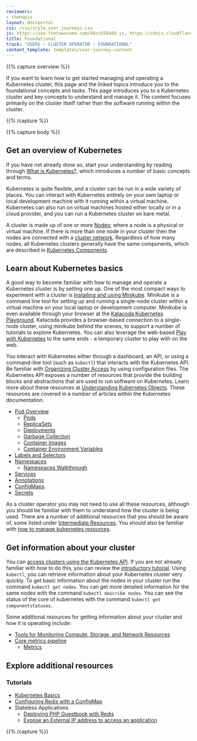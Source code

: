 ```yaml
---
reviewers:
- chenopis
layout: docsportal
css: /css/style_user_journeys.css
js: https://use.fontawesome.com/4bcc658a89.js, https://cdnjs.cloudflare.com/ajax/libs/prefixfree/1.0.7/prefixfree.min.js
title: Foundational
track: "USERS › CLUSTER OPERATOR › FOUNDATIONAL"
content_template: templates/user-journey-content
---
```


{{% capture overview %}}

If you want to learn how to get started managing and operating a Kubernetes cluster, this page and the linked topics introduce you to the foundational concepts and tasks.
This page introduces you to a Kubernetes cluster and key concepts to understand and manage it. The content focuses primarily on the cluster itself rather than the software running within the cluster.

{{% /capture %}}

<!-- Foundational
Nodes, Pods, Networks, Deployments, Services, ConfigMaps, Secrets
Labels, Selectors, Annotations
Metrics
-->

{{% capture body %}}

## Get an overview of Kubernetes

If you have not already done so, start your understanding by reading through [What is Kubernetes?](/docs/concepts/overview/what-is-kubernetes/), which introduces a number of basic concepts and terms.

Kubernetes is quite flexible, and a cluster can be run in a wide variety of places. You can interact with Kubernetes entirely on your own laptop or local development machine with it running within a virtual machine. Kubernetes can also run on virtual machines hosted either locally or in a cloud provider, and you can run a Kubernetes cluster on bare metal.

A cluster is made up of one or more [Nodes](/docs/concepts/architecture/nodes/); where a node is a physical or virtual machine.
If there is more than one node in your cluster then the nodes are connected with a [cluster network](/docs/concepts/cluster-administration/networking/).
Regardless of how many nodes, all Kubernetes clusters generally have the same components, which are described in [Kubernetes Components](/docs/concepts/overview/components).


## Learn about Kubernetes basics

A good way to become familiar with how to manage and operate a Kubernetes cluster is by setting one up.
One of the most compact ways to experiment with a cluster is [Installing and using Minikube](/docs/tasks/tools/install-minikube/).
Minikube is a command line tool for setting up and running a single-node cluster within a virtual machine on your local laptop or development computer. Minikube is even available through your browser at the [Katacoda Kubernetes Playground](https://www.katacoda.com/courses/kubernetes/playground).
Katacoda provides a browser-based connection to a single-node cluster, using minikube behind the scenes, to support a number of tutorials to explore Kubernetes. You can also leverage the web-based [Play with Kubernetes](http://labs.play-with-k8s.com/) to the same ends - a temporary cluster to play with on the web.

You interact with Kubernetes either through a dashboard, an API, or using a command-line tool (such as `kubectl`) that interacts with the Kubernetes API.
Be familiar with [Organizing Cluster Access](/docs/concepts/configuration/organize-cluster-access-kubeconfig/) by using configuration files.
The Kubernetes API exposes a number of resources that provide the building blocks and abstractions that are used to run software on Kubernetes.
Learn more about these resources at [Understanding Kubernetes Objects](/docs/concepts/overview/working-with-objects/kubernetes-objects).
These resources are covered in a number of articles within the Kubernetes documentation.

* [Pod Overview](/docs/concepts/workloads/pods/pod-overview/)
  * [Pods](/docs/concepts/workloads/pods/pod/)
  * [ReplicaSets](/docs/concepts/workloads/controllers/replicaset/)
  * [Deployments](/docs/concepts/workloads/controllers/deployment/)
  * [Garbage Collection](/docs/concepts/workloads/controllers/garbage-collection/)
  * [Container Images](/docs/concepts/containers/images/)
  * [Container Environment Variables](/docs/concepts/containers/container-environment-variables/)
* [Labels and Selectors](/docs/concepts/overview/working-with-objects/labels/)
* [Namespaces](/docs/concepts/overview/working-with-objects/namespaces/)
  * [Namespaces Walkthrough](/docs/tasks/administer-cluster/namespaces-walkthrough/)
* [Services](/docs/concepts/services-networking/service/)
* [Annotations](/docs/concepts/overview/working-with-objects/annotations/)
* [ConfigMaps](/docs/tasks/configure-pod-container/configure-pod-configmap/)
* [Secrets](/docs/concepts/configuration/secret/)

As a cluster operator you may not need to use all these resources, although you should be familiar with them to understand how the cluster is being used.
There are a number of additional resources that you should be aware of, some listed under [Intermediate Resources](/docs/user-journeys/users/cluster-operator/intermediate#section-1).
You should also be familiar with [how to manage kubernetes resources](/docs/concepts/cluster-administration/manage-deployment/).

## Get information about your cluster

You can [access clusters using the Kubernetes API](/docs/tasks/administer-cluster/access-cluster-api/).
If you are not already familiar with how to do this, you can review the [introductory tutorial](/docs/tutorials/kubernetes-basics/explore-intro/).
Using `kubectl`, you can retrieve information about your Kubernetes cluster very quickly.
To get basic information about the nodes in your cluster run the command `kubectl get nodes`.
You can get more detailed information for the same nodes with the command `kubectl describe nodes`.
You can see the status of the core of kubernetes with the command `kubectl get componentstatuses`.

Some additional resources for getting information about your cluster and how it is operating include:

* [Tools for Monitoring Compute, Storage, and Network Resources](/docs/tasks/debug-application-cluster/resource-usage-monitoring/)
* [Core metrics pipeline](/docs/tasks/debug-application-cluster/core-metrics-pipeline/)
  * [Metrics](/docs/concepts/cluster-administration/controller-metrics/)

## Explore additional resources

### Tutorials

* [Kubernetes Basics](/docs/tutorials/kubernetes-basics/)
* [Configuring Redis with a ConfigMap](/docs/tutorials/configuration/configure-redis-using-configmap/)
* Stateless Applications
  * [Deploying PHP Guestbook with Redis](/docs/tutorials/stateless-application/guestbook/)
  * [Expose an External IP address to access an application](/docs/tutorials/stateless-application/expose-external-ip-address/)

{{% /capture %}}